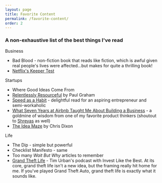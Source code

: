 ```yaml
---
layout: page
title: Favorite Content
permalink: /favorite-content/
order: 2
---
```


### A non-exhaustive list of the best things I've read

Business
- Bad Blood - non-fiction book that reads like fiction, which is awful given real people's lives were affected...but makes for quite a thrilling book!
- [Netflix's Keeper Test](https://gudtv.medium.com/netflixs-keeper-test-is-the-secret-to-a-successful-workforce-ce07420285a0)

Startups
- Where Good Ideas Come From
- [Relentlessly Resourceful](http://www.paulgraham.com/relres.html) by Paul Graham
- [Speed as a Habit](https://review.firstround.com/speed-as-a-habit) - delightful read for an aspiring entrepreneur and semi-workaholic
- [What Seven Years at Airbnb Taught Me About Building a Business](https://marker.medium.com/what-seven-years-at-airbnb-taught-me-about-building-a-company-e1d035d49c56) - a goldmine of wisdom from one of my favorite product thinkers (shoutout to [Shreyas](https://twitter.com/shreyas) as well)
- [The Idea Maze](https://cdixon.org/2013/08/04/the-idea-maze) by Chris Dixon

Life
- The Dip - simple but powerful
- Checklist Manifesto - same
- Too many _Wait But Why_ articles to remember
- [Grand Theft Life](https://www.joincolossus.com/episodes/28283697/urban-grand-theft-life) - Tim Urban's podcast with Invest Like the Best. At its core, grand theft life isn't a new idea, but the framing really hit home for me. If you've played Grand Theft Auto, grand theft life is exactly what it sounds like.
